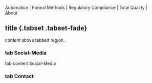Automation | Formal Methods | Regulatory Compliance | Total Quality | [About](About.md)

## title {.tabset .tabset-fade}
content above tabbed region.

### tab Social-Media

tab content Social-Media

### tab Contact
